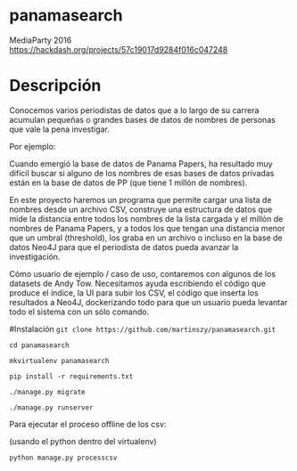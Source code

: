# panamasearch
MediaParty 2016
https://hackdash.org/projects/57c19017d9284f016c047248

# Descripción
Conocemos varios periodistas de datos que a lo largo de su carrera acumulan pequeñas o grandes bases de datos de nombres de personas que vale la pena investigar.

Por ejemplo:

Cuando emergió la base de datos de Panama Papers, ha resultado muy difícil buscar si alguno de los nombres de esas bases de datos privadas están en la base de datos de PP (que tiene 1 millón de nombres).

En este proyecto haremos un programa que permite cargar una lista de nombres desde un archivo CSV, construye una estructura de datos que mide la distancia entre todos los nombres de la lista cargada y el millón de nombres de Panama Papers, y a todos los que tengan una distancia menor que un umbral (threshold), los graba en un archivo o incluso en la base de datos Neo4J para que el periodista de datos pueda avanzar la investigación.

Cómo usuario de ejemplo / caso de uso, contaremos con algunos de los datasets de Andy Tow.
Necesitamos ayuda escribiendo el código que produce el índice, la UI para subir los CSV, el código que inserta los resultados a Neo4J, dockerizando todo para que un usuario pueda levantar todo el sistema con un sólo comando.

#Instalación
`git clone https://github.com/martinszy/panamasearch.git`

`cd panamasearch`

`mkvirtualenv panamasearch`

`pip install -r requirements.txt`

`./manage.py migrate`

`./manage.py runserver`

Para ejecutar el proceso offline de los csv:

(usando el python dentro del virtualenv)

`python manage.py processcsv`
